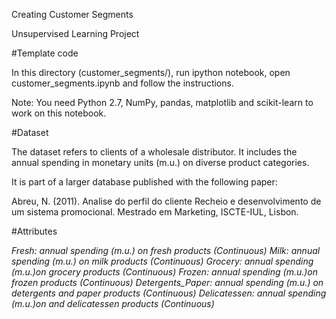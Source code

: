 Creating Customer Segments

Unsupervised Learning Project

#Template code

In this directory (customer_segments/), run ipython notebook, open customer_segments.ipynb and follow the instructions.

Note: You need Python 2.7, NumPy, pandas, matplotlib and scikit-learn to work on this notebook.

#Dataset

The dataset refers to clients of a wholesale distributor. It includes the annual spending in monetary units (m.u.) on diverse product categories.

It is part of a larger database published with the following paper:

Abreu, N. (2011). Analise do perfil do cliente Recheio e desenvolvimento de um sistema promocional. Mestrado em Marketing, ISCTE-IUL, Lisbon.

#Attributes

*Fresh: annual spending (m.u.) on fresh products (Continuous)*
*Milk: annual spending (m.u.) on milk products (Continuous)*
*Grocery: annual spending (m.u.)on grocery products (Continuous)*
*Frozen: annual spending (m.u.)on frozen products (Continuous)*
*Detergents_Paper: annual spending (m.u.) on detergents and paper products (Continuous)*
*Delicatessen: annual spending (m.u.)on and delicatessen products (Continuous)*
